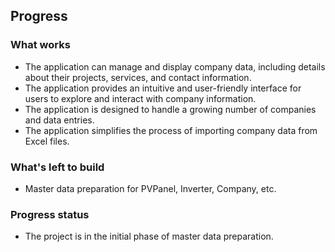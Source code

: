 ## Progress

### What works
- The application can manage and display company data, including details about their projects, services, and contact information.
- The application provides an intuitive and user-friendly interface for users to explore and interact with company information.
- The application is designed to handle a growing number of companies and data entries.
- The application simplifies the process of importing company data from Excel files.

### What's left to build
- Master data preparation for PVPanel, Inverter, Company, etc.

### Progress status
- The project is in the initial phase of master data preparation.
